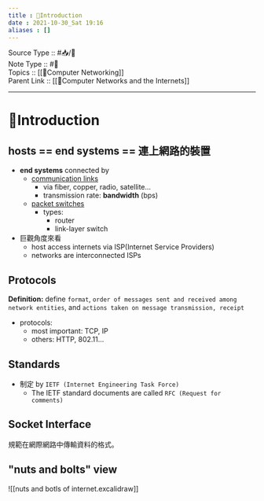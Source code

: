```yaml
---
title : 📶Introduction
date : 2021-10-30_Sat 19:16
aliases : []
---
```

Source Type :: #📥/📄 <br>
Note Type :: #📝 <br>
Topics :: [[📶Computer Networking]]<br>
Parent Link :: [[📶Computer Networks and the Internets]]<br>

---
# 📶Introduction

## hosts == end systems == 連上網路的裝置
+ **end systems** connected by
	+ <u>communication links</u>
		+ via fiber, copper, radio, satellite...
		+ transmission rate: **bandwidth** (bps)
	+ <u>packet switches</u>
		+ types:
			+ router
			+ link-layer switch
+ 巨觀角度來看
	+ host access internets via ISP(Internet Service Providers)
	+ networks are interconnected ISPs

## Protocols
**Definition:** define `format`, `order of messages sent and received among network entities`, and `actions taken on message transmission, receipt`
+ protocols:
	+ most important: TCP, IP
	+ others: HTTP, 802.11...

## Standards
+ 制定 by `IETF (Internet Engineering Task Force)`
	+ The IETF standard documents are called `RFC (Request for comments)`

## Socket Interface
規範在網際網路中傳輸資料的格式。

## "nuts and bolts" view
![[nuts and botls of internet.excalidraw]]